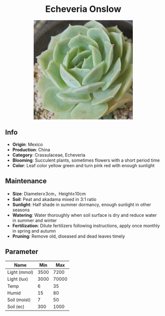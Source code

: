 <h1 align='center'>Echeveria Onslow</h1>
<p align="center">
    <img 
        align='center'
        width='320'
        src="../images/echeveria onslow.png" 
        alt='Echeveria Onslow' />
</p>

## Info

 - **Origin**: Mexico
 - **Production**: China
 - **Category**: Crassulaceae, Echeveria
 - **Blooming**: Succulent plants, sometimes flowers with a short period time
 - **Color**: Leaf color yellow green and turn pink red with enough sunlight

## Maintenance

 - **Size**: Diameter≥3cm，Height≥10cm
 - **Soil**: Peat and akadama mixed in 3:1 ratio
 - **Sunlight**: Half shade in summer dormancy, enough sunlight in other seasons
 - **Watering**: Water thoroughly when soil surface is dry and reduce water in summer and winter
 - **Fertilization**: Dilute fertilizers following instructions, apply once monthly in spring and autumn
 - **Pruning**: Remove old, diseased and dead leaves timely

## Parameter

| Name         | Min  | Max   |
|--------------|------|-------|
| Light (mmol) | 3500 | 7200  |
| Light (lux)  | 3000 | 70000 |
| Temp         | 6    | 35    |
| Humid        | 15   | 80    |
| Soil (moist) | 7   | 50    |
| Soil (ec)    | 300  | 1000  |